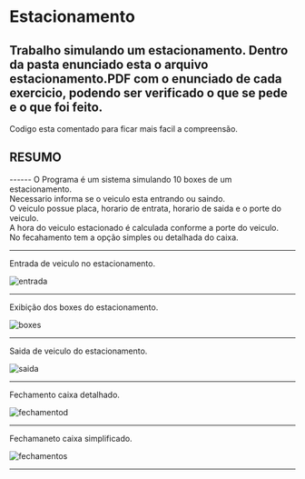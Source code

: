 # Estacionamento
Trabalho simulando um estacionamento.
Dentro da pasta enunciado esta o arquivo estacionamento.PDF com o enunciado de cada exercicio, podendo ser verificado o que se pede e o que foi feito.
-------
Codigo esta comentado para ficar mais facil a compreensão.

<h2>RESUMO</h2>
------
O Programa é um sistema simulando 10 boxes de um estacionamento.<br>
Necessario informa se o veiculo esta entrando ou saindo.<br>
O veiculo possue placa, horario de entrata, horario de saida e o porte do veiculo.<br>
A hora do veiculo estacionado é calculada conforme a porte do veiculo.<br>
No fecahamento tem a opção simples ou detalhada do caixa.<br>

_________

Entrada de veiculo no estacionamento.<p>
<img src="#" align="center" alt="entrada"/><br>
_________

Exibição dos boxes do estacionamento.<p>
<img src="#" align="center" alt="boxes"/><br>
_________

Saida de veiculo do estacionamento.<p>
<img src="#" align="center" alt="saida"/><br>
_________

Fechamento caixa detalhado.<p>
<img src="#" align="center" alt="fechamentod"/><br>
_________

Fechamaneto caixa simplificado.<p>
<img src="#" align="center" alt="fechamentos"/><br>
_________

